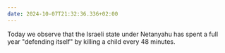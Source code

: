```yaml
---
date: 2024-10-07T21:32:36.336+02:00
---
```


Today we observe that the Israeli state under Netanyahu has spent a full year "defending itself" by killing a child every 48 minutes.

